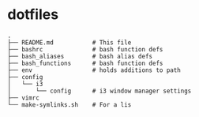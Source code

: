 # dotfiles

	.
	├── README.md			# This file
	├── bashrc				# bash function defs
	├── bash_aliases		# bash alias defs
	├── bash_functions		# bash function defs
	├── env					# holds additions to path
	├── config
	│   └── i3
	│       └── config		# i3 window manager settings
	├── vimrc
	└── make-symlinks.sh	# For a lis

